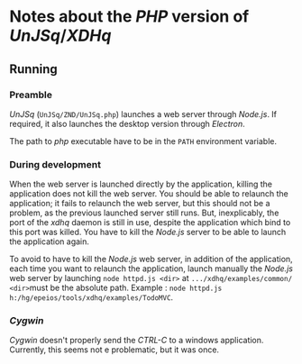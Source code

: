 # Notes about the *PHP* version of *UnJSq*/*XDHq*

## Running

### Preamble

*UnJSq* (`UnJSq/ZND/UnJSq.php`) launches a web server through *Node.js*. If required, it also launches the desktop version through *Electron*.

The path to *php* executable have to be in the `PATH` environment variable.

### During development

When the web server is launched directly by the application, killing the application does not kill the web server. You should be able to relaunch the application; it fails to relaunch the web server, but this should not be a problem, as the previous launched server still runs. But, inexplicably, the port of the *xdhq* daemon is still in use, despite the application which bind to this port was killed. You have to kill the *Node.js* server to be able to launch the application again.

To avoid to have to kill the *Node.js* web server, in addition of the application, each time you want to relaunch the application, launch manually the *Node.js* web server by launching `node httpd.js <dir>` at `.../xdhq/examples/common/` `<dir>`must be the absolute path. Example : `node httpd.js h:/hg/epeios/tools/xdhq/examples/TodoMVC`.

### *Cygwin*

*Cygwin* doesn't properly send the *CTRL-C* to a windows application. Currently, this seems not e problematic, but it was once.